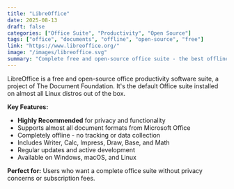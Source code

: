 ```yaml
---
title: "LibreOffice"
date: 2025-08-13
draft: false
categories: ["Office Suite", "Productivity", "Open Source"]
tags: ["office", "documents", "offline", "open-source", "free"]
link: "https://www.libreoffice.org/"
image: "/images/libreoffice.svg"
summary: "Complete free and open-source office suite - the best offline alternative to Microsoft Office."
---
```


LibreOffice is a free and open-source office productivity software suite, a project of The Document Foundation. It's the default Office suite installed on almost all Linux distros out of the box.

**Key Features:**

- **Highly Recommended** for privacy and functionality
- Supports almost all document formats from Microsoft Office
- Completely offline - no tracking or data collection
- Includes Writer, Calc, Impress, Draw, Base, and Math
- Regular updates and active development
- Available on Windows, macOS, and Linux

**Perfect for:** Users who want a complete office suite without privacy concerns or subscription fees.
